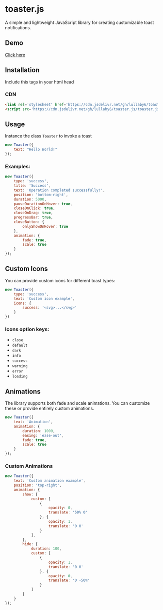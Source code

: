 # toaster.js

A simple and lightweight JavaScript library for creating customizable toast notifications.

## Demo

[Click here](https://lullaby6.github.io/toaster.js/)

## Installation

Include this tags in your html head

### CDN

```html
<link rel='stylesheet' href='https://cdn.jsdelivr.net/gh/lullaby6/toaster.js/toaster.css'>
<script src='https://cdn.jsdelivr.net/gh/lullaby6/toaster.js/toaster.js'></script>
```

## Usage

Instance the class `Toaster` to invoke a toast

```js
new Toaster({
    text: "Hello World!"
});
```

### Examples:

```js
new Toaster({
    type: 'success',
    title: 'Success',
    text: 'Operation completed successfully!',
    position: 'bottom-right',
    duration: 5000,
    pauseDurationOnHover: true,
    closeOnClick: true,
    closeOnDrag: true,
    progressBar: true,
    closeButton: {
        onlyShowOnHover: true
    },
    animation: {
        fade: true,
        scale: true
    }
});
```

## Custom Icons

You can provide custom icons for different toast types:

```js
new Toaster({
    type: 'success',
    text: 'Custom icon example',
    icons: {
        success: '<svg>...</svg>'
    }
})
```

### Icons option keys:
- `close`
- `default`
- `dark`
- `info`
- `success`
- `warning`
- `error`
- `loading`

## Animations

The library supports both fade and scale animations. You can customize these or provide entirely custom animations.

```js
new Toaster({
    text: 'Animation',
    animation: {
        duration: 1000,
        easing: 'ease-out',
        fade: true,
        scale: true
    }
});
```

### Custom Animations

```js
new Toaster({
    text: 'Custom animation example',
    position: 'top-right',
    animation: {
        show: {
            custom: [
                {
                    opacity: 0,
                    translate: '50% 0'
                }, {
                    opacity: 1,
                    translate: '0 0'
                }
            ],
        },
        hide: {
            duration: 100,
            custom: [
                {
                    opacity: 1,
                    translate: '0 0'
                }, {
                    opacity: 0,
                    translate: '0 -50%'
                }
            ]
        }
    }
});
```